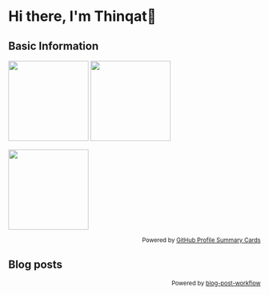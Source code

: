 # Hi there, I'm Thinqat👋
## Basic Information
<p align="left"> 
  <img height="160px" src="http://github-profile-summary-cards.vercel.app/api/cards/stats?username=Thinqat1985731&theme=nord_dark" />
  <img height="160px" src="http://github-profile-summary-cards.vercel.app/api/cards/productive-time?username=Thinqat1985731&theme=nord_dark&utcOffset=9" />
</p>

<p align="left"> 
  <img height="160px" src="http://github-profile-summary-cards.vercel.app/api/cards/profile-details?username=Thinqat1985731&theme=nord_dark&utcOffset=9" />
</p>

<p align="right"><sub>
  Powered by <a href="https://github-profile-summary-cards.vercel.app/demo.html">GitHub Profile Summary Cards</a>
</sub></p>

## Blog posts
<!-- BLOG-POST-LIST:START -->
<!-- BLOG-POST-LIST:END -->

<p align="right"><sub>
  Powered by <a href="https://github.com/gautamkrishnar/blog-post-workflow">blog-post-workflow</a>
</sub></p>


